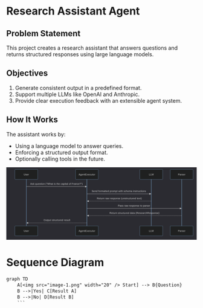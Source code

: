 # Research Assistant Agent

## Problem Statement
This project creates a research assistant that answers questions and returns structured responses using large language models.

## Objectives
1. Generate consistent output in a predefined format.
2. Support multiple LLMs like OpenAI and Anthropic.
3. Provide clear execution feedback with an extensible agent system.

## How It Works

The assistant works by:
- Using a language model to answer queries.
- Enforcing a structured output format.
- Optionally calling tools in the future.

![Sequence Diagrams](image-1.png)
# Sequence Diagram

```mermaid
graph TD
    A[<img src="image-1.png" width="20" /> Start] --> B{Question}
    B -->|Yes| C[Result A]
    B -->|No| D[Result B]
    ```